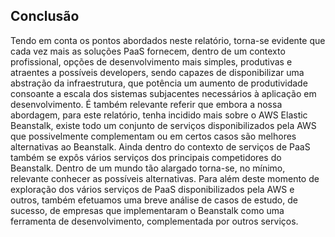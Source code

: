 ## Conclusão 

Tendo em conta os pontos abordados neste relatório, torna-se evidente que cada vez mais as soluções PaaS fornecem, dentro de um contexto profissional, opções de desenvolvimento mais simples, produtivas e atraentes a possíveis developers, sendo capazes de disponibilizar uma abstração da infraestrutura, que potência um aumento de produtividade consoante a escala dos sistemas subjacentes necessários à aplicação em desenvolvimento. É também relevante referir que embora a nossa abordagem, para este relatório, tenha incidido mais sobre o AWS Elastic Beanstalk, existe todo um conjunto de serviços disponibilizados pela AWS que possivelmente complementam ou em certos casos são melhores alternativas ao Beanstalk. Ainda dentro do contexto de serviços de PaaS também se expôs vários serviços dos principais competidores do Beanstalk. Dentro de um mundo tão alargado torna-se, no mínimo, relevante conhecer as possíveis alternativas. Para além deste momento de exploração dos vários serviços de PaaS disponibilizados pela AWS e outros, também efetuamos uma breve análise de casos de estudo, de sucesso, de empresas que implementaram o Beanstalk como uma ferramenta de desenvolvimento, complementada por outros serviços. 
